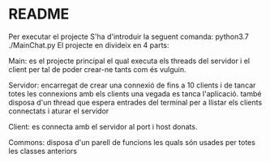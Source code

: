 # **README**


Per executar el projecte S'ha d'introduir la seguent comanda: python3.7 ./MainChat.py
El projecte en divideix en 4 parts:

Main: es el projecte principal el qual executa els threads del servidor i el client per tal de poder crear-ne tants com és vulguin.

Servidor: encarregat de crear una connexió de fins a 10 clients i de tancar totes les connexions amb els clients una vegada es tanca l'aplicació.
també disposa d'un thread que espera entrades del terminal per a llistar els clients connectats i aturar el servidor

Client: es connecta amb el servidor al port i host donats.

Commons: disposa d'un parell de funcions les quals són usades per totes les classes anteriors